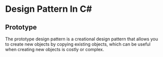 # Design Pattern In C#

## Prototype

The prototype design pattern is a creational design pattern that allows you to create new objects by copying existing objects, which can be useful when creating new objects is costly or complex.
